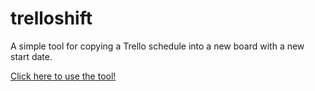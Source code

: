 # trelloshift
A simple tool for copying a Trello schedule into a new board with a new start date.

[Click here to use the tool!](trelloshift.herokuapp.com) 